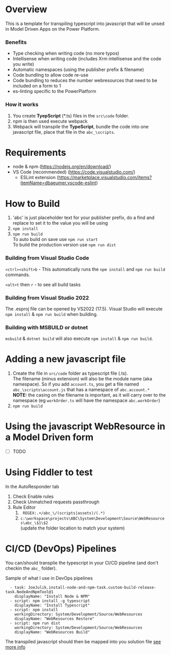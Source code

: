 # Overview
This is a template for transpiling typescript into javascript that will be unsed in Model Driven Apps on the Power Platform.
### Benefits
* Type checking when writing code (no more typos)
* Intellisense when writing code (includes Xrm intellisense and the code you write)
* Automatic namespaces (using the publisher prefix & filename)
* Code bundling to allow code re-use  
* Code bundling to reduces the number webresources that need to be included on a form to 1
* es-linting specific to the PowerPlatform
### How it works
1. You create **TyepScript** (*.ts) files in the `src\code` folder.   
1. npm is then used execute webpack
1. Webpack will transpile the **TypeScript**, bundle the code into one javascript file, place that file in  the `abc_\scripts`.
# Requirements
* node & npm  (https://nodejs.org/en/download/)
* VS Code (recommended) (https://code.visualstudio.com/)
  * ESLint extension (https://marketplace.visualstudio.com/items?itemName=dbaeumer.vscode-eslint)
# How to Build
1. 'abc' is just placeholder text for your publisher prefix, do a find and replace to set it to the value you will be using 
1. `npm install`
1. `npm run build`  
To auto build on save use `npm run start`  
To build the production version use `npm run dist`
### Building from Visual Studio Code
`<ctrl><shift>b` - This automatically runs the `npm install`  and `npm run build` commands.

`<alt>t` then `r` - to see all build tasks
### Building from Visual Studio 2022
The .esproj file can be opened by VS2022 (17.5).  Visual Studio will execute `npm install` & `npm run build` when building.

### Building with MSBUILD or dotnet
`msbuild` & `dotnet build` will also execute `npm install` & `npm run build`.

# Adding a new javascript file
1. Create the file in `src/code` folder as typescript file (.ts).  
The filename (minus extension) will also be the module name (aka namespace).   So if you add `account.ts`,  you get a file named `abc_\scripts\account.js` that has a namespace of `abc.account.*`  
**NOTE:** the casing on the filename is important, as it will carry over to the namespace (eg `workOrder.ts` will have the namespace `abc.workOrder`)
1. `npm run build` 
# Using the javascript WebResource in a Model Driven form
- [ ] TODO
# Using Fiddler to test 
In the AutoResponder tab
1. Check Enable rules
1. Check Unmatched requests passthrough
1. Rule Editor
    1. ``` REGEX:.+/abc_\/(scripts|assets)/(.*)```
    1. ``` c:\workspace\projects\ABC\System\Development\Source\WebResources\abc_\$1\$2 ```  
    (update the folder location to match your system)


# CI/CD (DevOps) Pipelines 
You can/should transplie the typescript in your CI/CD pipeline (and don't checkin the ```abc_``` folder).  

Sample of what I use in DevOps pipelines
```
  - task: JoeJulik.install-node-and-npm-task.custom-build-release-task.NodeAndNpmTool@1
    displayName: "Install Node & NPM"
  - script: npm install -g typescript
    displayName: "Install Typescript"
  - script: npm install
    workingDirectory: System/Development/Source/WebResources
    displayName: "WebResources Restore"
  - script: npm run dist
    workingDirectory: System/Development/Source/WebResources
    displayName: "WebResources Build"
```
The transpiled javascript should then be mapped into you solution file  [see more info](https://docs.microsoft.com/en-us/power-platform/alm/solution-packager-tool#use-the-map-command-argument)
